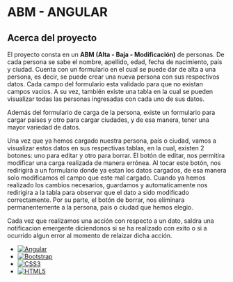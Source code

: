 <a name="readme-top"></a>

# ABM - ANGULAR

## Acerca del proyecto

<p>
            El proyecto consta en un
            <strong>ABM (Alta - Baja - Modificación)</strong> de personas. De
            cada persona se sabe el nombre, apellido, edad, fecha de nacimiento,
            país y ciudad. Cuenta con un formulario en el cual se puede dar de
            alta a una persona, es decir, se puede crear una nueva persona con
            sus respectivos datos. Cada campo del formulario esta validado para
            que no existan campos vacios. A su vez, también existe una tabla en
            la cual se pueden visualizar todas las personas ingresadas con cada
            uno de sus datos.
          </p>
          <p>
            Además del formulario de carga de la persona, existe un formulario
            para cargar paises y otro para cargar ciudades, y de esa manera,
            tener una mayor variedad de datos.
          </p>
          <p>
            Una vez que ya hemos cargado nuestra persona, país o ciudad, vamos a
            visualizar estos datos en sus respectivas tablas, en la cual,
            existen 2 botones: uno para editar y otro para borrar. El botón de
            editar, nos permitira modificar una carga realizada de manera
            errónea. Al tocar este botón, nos redirigirá a un formulario donde
            ya estan los datos cargados, de esa manera solo modificamos el campo
            que este mal cargado. Cuando ya hemos realizado los cambios
            necesarios, guardamos y automaticamente nos redirigira a la tabla
            para observar que el dato a sido modificado correctamente. Por su
            parte, el botón de borrar, nos eliminara permanentemente a la
            persona, pais o ciudad que hemos elegio.
          </p>
          <p>
            Cada vez que realizamos una acción con respecto a un dato, saldra una notificacion emergente
            diciendonos si se ha realizado con exito o si a ocurrido algun
            error al momento de relaizar dicha acción.
          </p>

- [![Angular][angular.io]][angular-url]
- [![Bootstrap][bootstrap.com]][bootstrap-url]
- [![CSS3][css3]][css3-url]
- [![HTML5][html.com]][html-url]

[linkedin-shield]: https://img.shields.io/badge/-LinkedIn-black.svg?style=for-the-badge&logo=linkedin&colorB=555
[linkedin-url]: https://linkedin.com/in/linkedin_username
[angular.io]: https://img.shields.io/badge/Angular-DD0031?style=for-the-badge&logo=angular&logoColor=white
[angular-url]: https://angular.io/
[bootstrap.com]: https://img.shields.io/badge/Bootstrap-563D7C?style=for-the-badge&logo=bootstrap&logoColor=white
[bootstrap-url]: https://getbootstrap.com
[jquery.com]: https://img.shields.io/badge/jQuery-0769AD?style=for-the-badge&logo=jquery&logoColor=white
[jquery-url]: https://jquery.com
[css3]: https://img.shields.io/badge/css3-%231572B6.svg?style=for-the-badge&logo=css3&logoColor=white
[css3-url]: https://www.w3schools.com/css/
[html-url]: https://developer.mozilla.org/es/docs/Web/HTML
[html.com]: https://img.shields.io/badge/Html-orange?style=for-the-badge&logo=html5&logoColor=white
